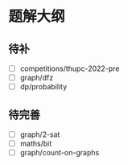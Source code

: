 # 题解大纲
## 待补
- [ ] competitions/thupc-2022-pre
- [ ] graph/dfz
- [ ] dp/probability

## 待完善
- [ ] graph/2-sat
- [ ] maths/bit
- [ ] graph/count-on-graphs